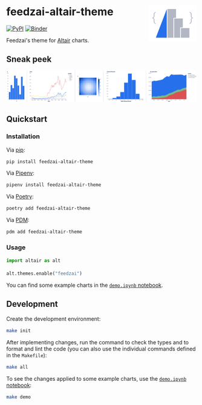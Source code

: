 # feedzai-altair-theme <img align="right" src="https://raw.githubusercontent.com/feedzai/feedzai-altair-theme/master/assets/logo.svg" height="96" />

[![PyPI](https://img.shields.io/pypi/v/feedzai-altair-theme)](https://pypi.org/project/feedzai-altair-theme/) [![Binder](https://mybinder.org/badge_logo.svg)](https://mybinder.org/v2/gh/feedzai/feedzai-altair-theme/master?labpath=demo.ipynb)

Feedzai's theme for [Altair](https://github.com/altair-viz/altair) charts.

## Sneak peek

![Examples of charts with the feedzai-altair-theme applied](https://raw.githubusercontent.com/feedzai/feedzai-altair-theme/master/assets/header.svg)

## Quickstart

### Installation

Via [pip](https://github.com/pypa/pip):

```bash
pip install feedzai-altair-theme
```

Via [Pipenv](https://pipenv.pypa.io/):

```bash
pipenv install feedzai-altair-theme
```

Via [Poetry](https://python-poetry.org/):

```bash
poetry add feedzai-altair-theme
```

Via [PDM](https://pdm.fming.dev/):

```bash
pdm add feedzai-altair-theme
```

### Usage

```python
import altair as alt

alt.themes.enable("feedzai")
```

You can find some example charts in the [`demo.ipynb` notebook](demo.ipynb).

## Development

Create the development environment:

```bash
make init
```

After implementing changes, run the command to check the types and to format and lint the code (you can also use the individual commands defined in the `Makefile`):

```bash
make all
```

To see the changes applied to some example charts, use the [`demo.ipynb` notebook](demo.ipynb):

```bash
make demo
```

